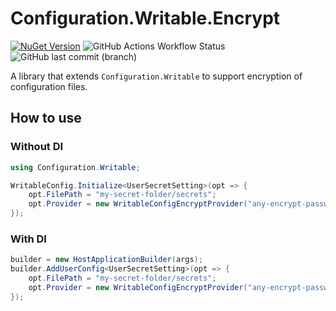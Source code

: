 # Configuration.Writable.Encrypt
[![NuGet Version](https://img.shields.io/nuget/v/Configuration.Writable?style=flat-square&logo=NuGet&color=0080CC)](https://www.nuget.org/packages/Configuration.Writable.Encrypt/) ![GitHub Actions Workflow Status](https://img.shields.io/github/actions/workflow/status/arika0093/Configuration.Writable/test.yaml?branch=main&label=Test&style=flat-square) ![GitHub last commit (branch)](https://img.shields.io/github/last-commit/arika0093/Configuration.Writable?style=flat-square)

A library that extends `Configuration.Writable` to support encryption of configuration files.

## How to use
### Without DI

```csharp
using Configuration.Writable;

WritableConfig.Initialize<UserSecretSetting>(opt => {
    opt.FilePath = "my-secret-folder/secrets";
    opt.Provider = new WritableConfigEncryptProvider("any-encrypt-password");
});
```

### With DI

```csharp
builder = new HostApplicationBuilder(args);
builder.AddUserConfig<UserSecretSetting>(opt => {
    opt.FilePath = "my-secret-folder/secrets";
    opt.Provider = new WritableConfigEncryptProvider("any-encrypt-password");
});
```
